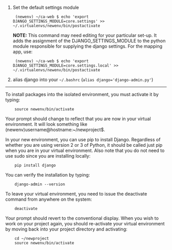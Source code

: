 
1. Set the default settings module

        (newenv) ~/ca-web $ echo 'export DJANGO_SETTINGS_MODULE=core.settings' >> ~/.virtualenvs/newenv/bin/postactivate
   **NOTE:** This command may need editing for your particular set-up. It adds the assignment of the DJANGO_SETTINGS_MODULE to the python module responsible for supplying the django settings.  For the mapping app, use:

        (newenv) ~/ca-web $ echo 'export DJANGO_SETTINGS_MODULE=core.settings.local' >> ~/.virtualenvs/newenv/bin/postactivate

1. alias django into your `~/.bashrc` (`alias django='django-admin.py'`)


---
To install packages into the isolated environment, you must activate it by typing:

        source newenv/bin/activate

Your prompt should change to reflect that you are now in your virtual environment. It will look something like (newenv)username@hostname:~/newproject$.

In your new environment, you can use pip to install Django. Regardless of whether you are using version 2 or 3 of Python, it should be called just pip when you are in your virtual environment. Also note that you do not need to use sudo since you are installing locally:

        pip install django

You can verify the installation by typing:

        django-admin --version

To leave your virtual environment, you need to issue the deactivate command from anywhere on the system:

        deactivate

Your prompt should revert to the conventional display. When you wish to work on your project again, you should re-activate your virtual environment by moving back into your project directory and activating:

        cd ~/newproject
        source newenv/bin/activate

